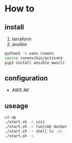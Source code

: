 # How to

## install
1. terraform
2. ansible

```bash
python3 -m venv runenv
source runenv/bin/activate
pip3 install ansible awscli
```

## configuration
* AWS AK

## useage
```bash
cd up
./start.sh -r init
./start.sh -r runtime docker
./start.sh -r shell ls -al
./start.sh -s
```
